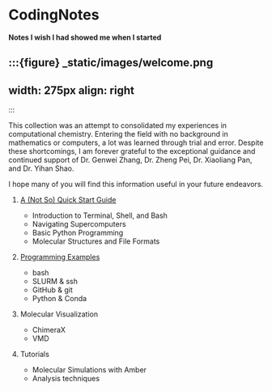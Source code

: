 # CodingNotes

**Notes I wish I had showed me when I started**

:::{figure} _static/images/welcome.png
---
width: 275px
align: right
---
:::

This collection was an attempt to consolidated my experiences in computational chemistry. Entering the field with no background in mathematics or computers, a lot was learned through trial and error. Despite these shortcomings, I am forever grateful to the exceptional guidance and continued support of Dr. Genwei Zhang, Dr. Zheng Pei, Dr. Xiaoliang Pan, and Dr. Yihan Shao.

I hope many of you will find this information useful in your future endeavors.

1. [A (Not So) Quick Start Guide](notebooks/quickstart/overview)
    * Introduction to Terminal, Shell, and Bash
    * Navigating Supercomputers
    * Basic Python Programming 
    * Molecular Structures and File Formats


2. [Programming Examples](notebooks/programming/programming)
    *  bash
    *  SLURM & ssh
    *  GitHub & git
    *  Python & Conda



3. Molecular Visualization
    * ChimeraX
    * VMD


4.  Tutorials
    * Molecular Simulations with Amber
    * Analysis techniques


